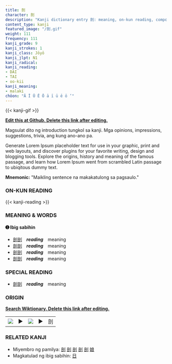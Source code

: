 ```yaml
---
title: 剖
character: 剖
description: "Kanji dictionary entry 剖: meaning, on-kun reading, compounds, origin, related kanji"
content_type: kanji
featured_image: "/剖.gif"
weight: 111
frequency: 111
kanji_grade: 9
kanji_strokes: 1
kanji_class: Jōyō
kanji_jlpt: N1
kanji_radical: 
kanji_reading: 
- DAI
- TAI
- oo-kii
kanji_meaning:
- malaki
chōon: "Ā Ī Ū Ē Ō ā ī ū ē ō ’"
---
```

[//]: # (Don't edit the line below. Kanji animated GIF code is automatically generated.)
{{< kanji-gif >}}

[//]: # (Edit below this line.)

**[Edit this at Github. Delete this link after editing.](https://github.com/tim0g/tim/tree/main/content/kanji/剖/index.md)**

Magsulat dito ng introduction tungkol sa kanji. Mga opinions, impressions, suggestions, trivia, ang kung ano-ano pa.

Generate Lorem Ipsum placeholder text for use in your graphic, print and web layouts, and discover plugins for your favorite writing, design and blogging tools. Explore the origins, history and meaning of the famous passage, and learn how Lorem Ipsum went from scrambled Latin passage to ubiqitous dummy text.
 
**Mnemonic:** "Maikling sentence na makakatulong sa pagsaulo."

### ON-KUN READING

[//]: # (Don't edit the line below. ON-KUN READING code is automatically generated.)
{{< kanji-reading >}}

### MEANING & WORDS

#### ➊ **Ibig sabihin**
  - [剖](../剖)[剖](../剖)　***reading***　meaning
  - [剖](../剖)[剖](../剖)　***reading***　meaning
  - [剖](../剖)[剖](../剖)　***reading***　meaning
  - [剖](../剖)[剖](../剖)　***reading***　meaning

### SPECIAL READING
  - [剖](../剖)[剖](../剖)　***reading***　meaning

### ORIGIN

**[Search Wiktionary. Delete this link after editing.](https://wiktionary.org/wiki/剖)**
<table class="kanji-table"><tr><td>
<img src="60px-剖-bronze.svg.png">
</td><td>▶</td><td>
<img src="60px-剖-oracle.svg.png">
</td><td>▶</td>
<td class="kanji-origin">剖</td>
</tr></table>

### RELATED KANJI
- Miyembro ng pamilya: [剖](../剖) [剖](../剖) [剖](../剖) [剖](../剖) [剖](../剖) [娘](../娘)
- Magkatulad ng ibig sabihin: [日](../日)
